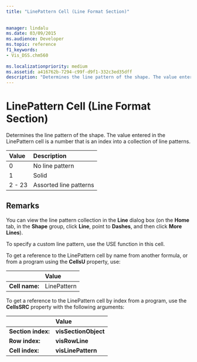 ```yaml
---
title: "LinePattern Cell (Line Format Section)"
 
 
manager: lindalu
ms.date: 03/09/2015
ms.audience: Developer
ms.topic: reference
f1_keywords:
- Vis_DSS.chm560
 
ms.localizationpriority: medium
ms.assetid: a416762b-7294-c99f-d9f1-332c3ed35dff
description: "Determines the line pattern of the shape. The value entered in the LinePattern cell is a number that is an index into a collection of line patterns."
---
```


# LinePattern Cell (Line Format Section)

Determines the line pattern of the shape. The value entered in the LinePattern cell is a number that is an index into a collection of line patterns.
  
|**Value**|**Description**|
|:-----|:-----|
|0  <br/> |No line pattern  <br/> |
|1  <br/> |Solid  <br/> |
|2 - 23  <br/> |Assorted line patterns  <br/> |
   
## Remarks

You can view the line pattern collection in the **Line** dialog box (on the **Home** tab, in the **Shape** group, click **Line**, point to **Dashes**, and then click **More Lines**).
  
To specify a custom line pattern, use the USE function in this cell.
  
To get a reference to the LinePattern cell by name from another formula, or from a program using the **CellsU** property, use: 
  
||Value |
|:-----|:-----|
|**Cell name:**  <br/> |LinePattern  <br/> |
   
To get a reference to the LinePattern cell by index from a program, use the **CellsSRC** property with the following arguments: 
  
||Value |
|:-----|:-----|
|**Section index:**  <br/> |**visSectionObject** <br/> |
|**Row index:**  <br/> |**visRowLine** <br/> |
|**Cell index:**  <br/> |**visLinePattern** <br/> |
   

